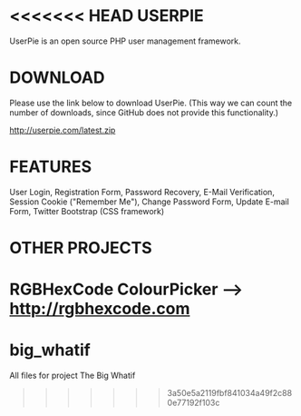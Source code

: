 <<<<<<< HEAD
USERPIE
============

UserPie is an open source PHP user management framework.

DOWNLOAD
============

Please use the link below to download UserPie. (This way we can count the number of downloads, since GitHub does not provide this functionality.)

http://userpie.com/latest.zip


FEATURES
============

User Login, Registration Form, Password Recovery, E-Mail Verification, Session Cookie ("Remember Me"), Change Password Form, Update E-mail Form, Twitter Bootstrap (CSS framework)


OTHER PROJECTS
===============

RGBHexCode ColourPicker --> http://rgbhexcode.com
=======
big_whatif
==========

All files for project The Big Whatif
>>>>>>> 3a50e5a2119fbf841034a49f2c880e77192f103c
